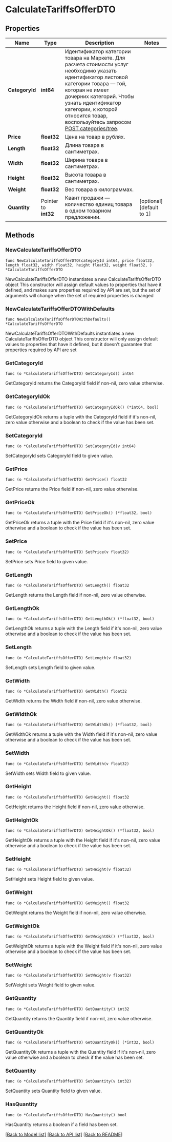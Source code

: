 # CalculateTariffsOfferDTO

## Properties

Name | Type | Description | Notes
------------ | ------------- | ------------- | -------------
**CategoryId** | **int64** | Идентификатор категории товара на Маркете.  Для расчета стоимости услуг необходимо указать идентификатор листовой категории товара — той, которая не имеет дочерних категорий.  Чтобы узнать идентификатор категории, к которой относится товар, воспользуйтесь запросом [POST categories/tree](../../reference/categories/getCategoriesTree.md).  | 
**Price** | **float32** | Цена на товар в рублях. | 
**Length** | **float32** | Длина товара в сантиметрах. | 
**Width** | **float32** | Ширина товара в сантиметрах. | 
**Height** | **float32** | Высота товара в сантиметрах. | 
**Weight** | **float32** | Вес товара в килограммах. | 
**Quantity** | Pointer to **int32** | Квант продажи — количество единиц товара в одном товарном предложении. | [optional] [default to 1]

## Methods

### NewCalculateTariffsOfferDTO

`func NewCalculateTariffsOfferDTO(categoryId int64, price float32, length float32, width float32, height float32, weight float32, ) *CalculateTariffsOfferDTO`

NewCalculateTariffsOfferDTO instantiates a new CalculateTariffsOfferDTO object
This constructor will assign default values to properties that have it defined,
and makes sure properties required by API are set, but the set of arguments
will change when the set of required properties is changed

### NewCalculateTariffsOfferDTOWithDefaults

`func NewCalculateTariffsOfferDTOWithDefaults() *CalculateTariffsOfferDTO`

NewCalculateTariffsOfferDTOWithDefaults instantiates a new CalculateTariffsOfferDTO object
This constructor will only assign default values to properties that have it defined,
but it doesn't guarantee that properties required by API are set

### GetCategoryId

`func (o *CalculateTariffsOfferDTO) GetCategoryId() int64`

GetCategoryId returns the CategoryId field if non-nil, zero value otherwise.

### GetCategoryIdOk

`func (o *CalculateTariffsOfferDTO) GetCategoryIdOk() (*int64, bool)`

GetCategoryIdOk returns a tuple with the CategoryId field if it's non-nil, zero value otherwise
and a boolean to check if the value has been set.

### SetCategoryId

`func (o *CalculateTariffsOfferDTO) SetCategoryId(v int64)`

SetCategoryId sets CategoryId field to given value.


### GetPrice

`func (o *CalculateTariffsOfferDTO) GetPrice() float32`

GetPrice returns the Price field if non-nil, zero value otherwise.

### GetPriceOk

`func (o *CalculateTariffsOfferDTO) GetPriceOk() (*float32, bool)`

GetPriceOk returns a tuple with the Price field if it's non-nil, zero value otherwise
and a boolean to check if the value has been set.

### SetPrice

`func (o *CalculateTariffsOfferDTO) SetPrice(v float32)`

SetPrice sets Price field to given value.


### GetLength

`func (o *CalculateTariffsOfferDTO) GetLength() float32`

GetLength returns the Length field if non-nil, zero value otherwise.

### GetLengthOk

`func (o *CalculateTariffsOfferDTO) GetLengthOk() (*float32, bool)`

GetLengthOk returns a tuple with the Length field if it's non-nil, zero value otherwise
and a boolean to check if the value has been set.

### SetLength

`func (o *CalculateTariffsOfferDTO) SetLength(v float32)`

SetLength sets Length field to given value.


### GetWidth

`func (o *CalculateTariffsOfferDTO) GetWidth() float32`

GetWidth returns the Width field if non-nil, zero value otherwise.

### GetWidthOk

`func (o *CalculateTariffsOfferDTO) GetWidthOk() (*float32, bool)`

GetWidthOk returns a tuple with the Width field if it's non-nil, zero value otherwise
and a boolean to check if the value has been set.

### SetWidth

`func (o *CalculateTariffsOfferDTO) SetWidth(v float32)`

SetWidth sets Width field to given value.


### GetHeight

`func (o *CalculateTariffsOfferDTO) GetHeight() float32`

GetHeight returns the Height field if non-nil, zero value otherwise.

### GetHeightOk

`func (o *CalculateTariffsOfferDTO) GetHeightOk() (*float32, bool)`

GetHeightOk returns a tuple with the Height field if it's non-nil, zero value otherwise
and a boolean to check if the value has been set.

### SetHeight

`func (o *CalculateTariffsOfferDTO) SetHeight(v float32)`

SetHeight sets Height field to given value.


### GetWeight

`func (o *CalculateTariffsOfferDTO) GetWeight() float32`

GetWeight returns the Weight field if non-nil, zero value otherwise.

### GetWeightOk

`func (o *CalculateTariffsOfferDTO) GetWeightOk() (*float32, bool)`

GetWeightOk returns a tuple with the Weight field if it's non-nil, zero value otherwise
and a boolean to check if the value has been set.

### SetWeight

`func (o *CalculateTariffsOfferDTO) SetWeight(v float32)`

SetWeight sets Weight field to given value.


### GetQuantity

`func (o *CalculateTariffsOfferDTO) GetQuantity() int32`

GetQuantity returns the Quantity field if non-nil, zero value otherwise.

### GetQuantityOk

`func (o *CalculateTariffsOfferDTO) GetQuantityOk() (*int32, bool)`

GetQuantityOk returns a tuple with the Quantity field if it's non-nil, zero value otherwise
and a boolean to check if the value has been set.

### SetQuantity

`func (o *CalculateTariffsOfferDTO) SetQuantity(v int32)`

SetQuantity sets Quantity field to given value.

### HasQuantity

`func (o *CalculateTariffsOfferDTO) HasQuantity() bool`

HasQuantity returns a boolean if a field has been set.


[[Back to Model list]](../README.md#documentation-for-models) [[Back to API list]](../README.md#documentation-for-api-endpoints) [[Back to README]](../README.md)


